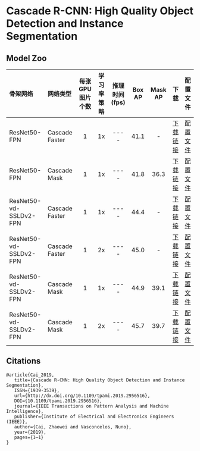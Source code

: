 # Cascade R-CNN: High Quality Object Detection and Instance Segmentation

## Model Zoo

| 骨架网络             | 网络类型       | 每张GPU图片个数 | 学习率策略 |推理时间(fps) | Box AP | Mask AP |                           下载                          | 配置文件 |
| :------------------- | :------------- | :-----: | :-----: | :------------: | :-----: | :-----: | :-----------------------------------------------------: | :-----: |
| ResNet50-FPN         | Cascade Faster         |    1    |   1x    |     ----     |  41.1  |    -    | [下载链接](https://paddledet.bj.bcebos.com/models/cascade_rcnn_r50_fpn_1x_coco.pdparams) | [配置文件](https://github.com/PaddlePaddle/PaddleDetection/tree/release/2.1/configs/cascade_rcnn/cascade_rcnn_r50_fpn_1x_coco.yml) |
| ResNet50-FPN         | Cascade Mask         |    1    |   1x    |     ----     |  41.8  |    36.3    | [下载链接](https://paddledet.bj.bcebos.com/models/cascade_mask_rcnn_r50_fpn_1x_coco.pdparams) | [配置文件](https://github.com/PaddlePaddle/PaddleDetection/tree/release/2.1/configs/cascade_rcnn/cascade_mask_rcnn_r50_fpn_1x_coco.yml) |
| ResNet50-vd-SSLDv2-FPN | Cascade Faster         |    1    |   1x    |     ----     |  44.4  |    -    | [下载链接](https://paddledet.bj.bcebos.com/models/cascade_rcnn_r50_vd_fpn_ssld_1x_coco.pdparams) | [配置文件](https://github.com/PaddlePaddle/PaddleDetection/tree/release/2.1/configs/cascade_rcnn/cascade_rcnn_r50_vd_fpn_ssld_1x_coco.yml) |
| ResNet50-vd-SSLDv2-FPN | Cascade Faster         |    1    |   2x    |     ----     |  45.0  |    -    | [下载链接](https://paddledet.bj.bcebos.com/models/cascade_rcnn_r50_vd_fpn_ssld_2x_coco.pdparams) | [配置文件](https://github.com/PaddlePaddle/PaddleDetection/tree/release/2.1/configs/cascade_rcnn/cascade_rcnn_r50_vd_fpn_ssld_2x_coco.yml) |
| ResNet50-vd-SSLDv2-FPN | Cascade Mask         |    1    |   1x    |     ----     |  44.9  |    39.1    | [下载链接](https://paddledet.bj.bcebos.com/models/cascade_mask_rcnn_r50_vd_fpn_ssld_1x_coco.pdparams) | [配置文件](https://github.com/PaddlePaddle/PaddleDetection/tree/release/2.1/configs/cascade_rcnn/cascade_mask_rcnn_r50_vd_fpn_ssld_1x_coco.yml) |
| ResNet50-vd-SSLDv2-FPN | Cascade Mask         |    1    |   2x    |     ----     |  45.7  |    39.7    | [下载链接](https://paddledet.bj.bcebos.com/models/cascade_mask_rcnn_r50_vd_fpn_ssld_2x_coco.pdparams) | [配置文件](https://github.com/PaddlePaddle/PaddleDetection/tree/release/2.1/configs/cascade_rcnn/cascade_mask_rcnn_r50_vd_fpn_ssld_2x_coco.yml) |

## Citations
```
@article{Cai_2019,
   title={Cascade R-CNN: High Quality Object Detection and Instance Segmentation},
   ISSN={1939-3539},
   url={http://dx.doi.org/10.1109/tpami.2019.2956516},
   DOI={10.1109/tpami.2019.2956516},
   journal={IEEE Transactions on Pattern Analysis and Machine Intelligence},
   publisher={Institute of Electrical and Electronics Engineers (IEEE)},
   author={Cai, Zhaowei and Vasconcelos, Nuno},
   year={2019},
   pages={1–1}
}
```
